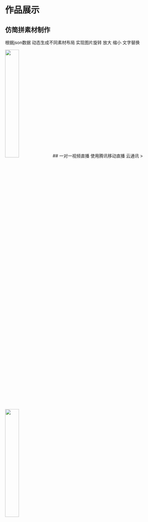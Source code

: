 # 作品展示
## 仿简拼素材制作
根据json数据 动态生成不同素材布局 实现图片旋转 放大 缩小 文字替换
> 
<img src="img/sczz.gif" width="30%">
## 一对一视频直播
使用腾讯移动直播 云通讯
>
<img src="img/zb.gif" width="30%">
